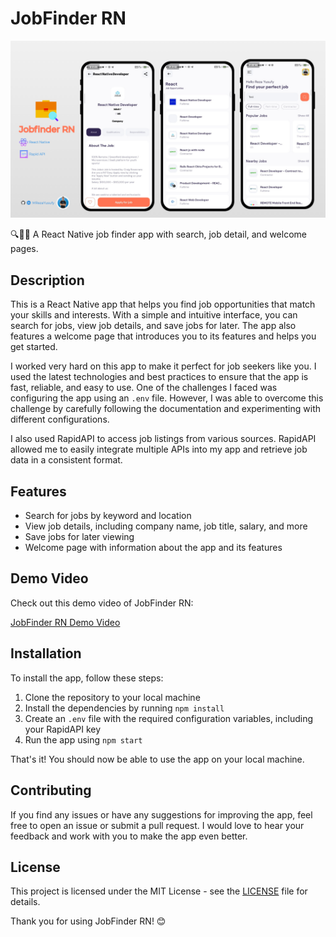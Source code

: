 # JobFinder RN
![JobFinder RN Demo](./preview.png)

🔍📝👋 A React Native job finder app with search, job detail, and welcome pages.

## Description

This is a React Native app that helps you find job opportunities that match your skills and interests. With a simple and intuitive interface, you can search for jobs, view job details, and save jobs for later. The app also features a welcome page that introduces you to its features and helps you get started.

I worked very hard on this app to make it perfect for job seekers like you. I used the latest technologies and best practices to ensure that the app is fast, reliable, and easy to use. One of the challenges I faced was configuring the app using an `.env` file. However, I was able to overcome this challenge by carefully following the documentation and experimenting with different configurations.

I also used RapidAPI to access job listings from various sources. RapidAPI allowed me to easily integrate multiple APIs into my app and retrieve job data in a consistent format.

## Features

- Search for jobs by keyword and location
- View job details, including company name, job title, salary, and more
- Save jobs for later viewing
- Welcome page with information about the app and its features

## Demo Video

Check out this demo video of JobFinder RN:

[JobFinder RN Demo Video](https://github.com/mrezayusufy/rn-jobfinder/assets/29449539/5b0dc428-ccbf-487d-b75e-74dac3516899)

## Installation

To install the app, follow these steps:

1. Clone the repository to your local machine
2. Install the dependencies by running `npm install`
3. Create an `.env` file with the required configuration variables, including your RapidAPI key
4. Run the app using `npm start`

That's it! You should now be able to use the app on your local machine.

## Contributing

If you find any issues or have any suggestions for improving the app, feel free to open an issue or submit a pull request. I would love to hear your feedback and work with you to make the app even better.

## License

This project is licensed under the MIT License - see the [LICENSE](LICENSE) file for details.

Thank you for using JobFinder RN! 😊
